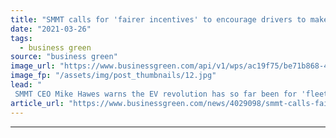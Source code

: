 ```yaml
---
title: "SMMT calls for 'fairer incentives' to encourage drivers to make switch to EV"
date: "2021-03-26"
tags: 
  - business green
source: "business green"
image_url: "https://www.businessgreen.com/api/v1/wps/ac19f75/be71b868-4c98-4b08-aa3b-841c6bcd8688/5/Shell-fast-chargers-4-185x114.jpg"
image_fp: "/assets/img/post_thumbnails/12.jpg"
lead: "
 SMMT CEO Mike Hawes warns the EV revolution has so far been for 'fleets, not families' and has called on the government to improve its support for private buyers ..."
article_url: "https://www.businessgreen.com/news/4029098/smmt-calls-fairer-incentives-encourage-drivers-switch-ev"
---
```


---
